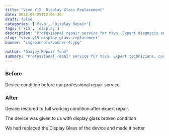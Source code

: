 ```yaml
---
title: "Vivo Y15  Display Glass Replacement"
date: 2022-04-25T12:04:30
draft: false
categories: ['Vivo', 'Display Repair']
tags: ['Y15', 'display']
description: "Professional repair service for Vivo. Expert diagnosis and quality repairs in Bangalore."
slug: "vivo-y15-display-glass-replacement"
banner: "img/banners/banner-4.jpg"

author: "Gadjoy Repair Team"
summary: "Professional repair service for Vivo. Expert technicians, quality parts, warranty included."
---
```


### Before

Device condition before our professional repair service.

### After

Device restored to full working condition after expert repair.

The device was given to us with display glass broken condition

We had replaced the Display Glass of the device and made it better